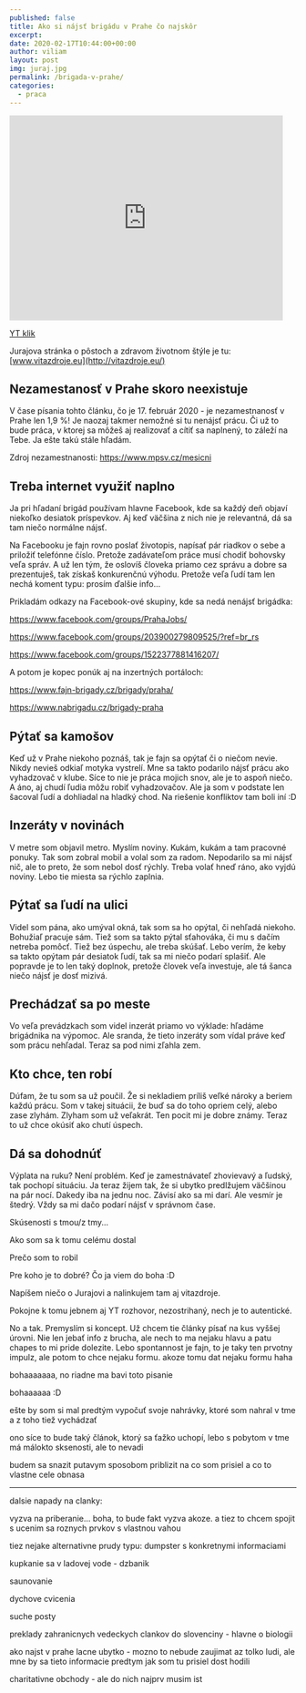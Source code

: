 ```yaml
---
published: false
title: Ako si nájsť brigádu v Prahe čo najskôr
excerpt: 
date: 2020-02-17T10:44:00+00:00
author: viliam
layout: post
img: juraj.jpg
permalink: /brigada-v-prahe/
categories:
  - praca
---
```


<iframe width="480" height="360" src="https://www.youtube.com/embed/1wo5AxZtZ9A" frameborder="0"> </iframe>

[YT klik](https://www.youtube.com/watch?v=1wo5AxZtZ9A) 

Jurajova stránka o pôstoch a zdravom životnom štýle je tu: [www.vitazdroje.eu](http://vitazdroje.eu/)

## Nezamestanosť v Prahe skoro neexistuje

V čase písania tohto článku, čo je 17. február 2020 - je nezamestnanosť v Prahe len 1,9 %! Je naozaj takmer nemožné si tu nenájsť prácu. Či už to bude práca, v ktorej sa môžeš aj realizovať a cítiť sa naplnený, to záleží na Tebe. Ja ešte takú stále hľadám.

Zdroj nezamestnanosti: https://www.mpsv.cz/mesicni

## Treba internet využiť naplno

Ja pri hľadaní brigád používam hlavne Facebook, kde sa každý deň objaví niekoľko desiatok príspevkov. Aj keď väčšina z nich nie je relevantná, dá sa tam niečo normálne nájsť.

Na Facebooku je fajn rovno poslať životopis, napísať pár riadkov o sebe a priložiť telefónne číslo. Pretože zadávateľom práce musí chodiť bohovsky veľa správ. A už len tým, že oslovíš človeka priamo cez správu a dobre sa prezentuješ, tak získaš konkurenčnú výhodu. Pretože veľa ľudí tam len nechá koment typu: prosím ďalšie info... 

Prikladám odkazy na Facebook-ové skupiny, kde sa nedá nenájsť brigádka:

https://www.facebook.com/groups/PrahaJobs/

https://www.facebook.com/groups/203900279809525/?ref=br_rs

https://www.facebook.com/groups/1522377881416207/

A potom je kopec ponúk aj na inzertných portáloch:

https://www.fajn-brigady.cz/brigady/praha/

https://www.nabrigadu.cz/brigady-praha

## Pýtať sa kamošov

Keď už v Prahe niekoho poznáš, tak je fajn sa opýtať či o niečom nevie. Nikdy nevieš odkiaľ motyka vystrelí. Mne sa takto podarilo nájsť prácu ako vyhadzovač v klube. Síce to nie je práca mojich snov, ale je to aspoň niečo. A áno, aj chudí ľudia môžu robiť vyhadzovačov. Ale ja som v podstate len šacoval ľudí a dohliadal na hladký chod. Na riešenie konfliktov tam boli iní :D

## Inzeráty v novinách

V metre som objavil metro. Myslím noviny. Kukám, kukám a tam pracovné ponuky. Tak som zobral mobil a volal som za radom. Nepodarilo sa mi nájsť nič, ale to preto, že som nebol dosť rýchly. Treba volať hneď ráno, ako vyjdú noviny. Lebo tie miesta sa rýchlo zaplnia.

## Pýtať sa ľudí na ulici

Videl som pána, ako umýval okná, tak som sa ho opýtal, či nehľadá niekoho. Bohužiaľ pracuje sám. Tiež som sa takto pýtal sťahováka, či mu s dačím netreba pomôcť. Tiež bez úspechu, ale treba skúšať. Lebo verím, že keby sa takto opýtam pár desiatok ľudí, tak sa mi niečo podarí splašiť. Ale popravde je to len taký doplnok, pretože človek veľa investuje, ale tá šanca niečo nájsť je dosť mizivá.

## Prechádzať sa po meste

Vo veľa prevádzkach som videl inzerát priamo vo výklade: hľadáme brigádnika na výpomoc. Ale sranda, že tieto inzeráty som vídal práve keď som prácu nehľadal. Teraz sa pod nimi zľahla zem.

## Kto chce, ten robí

Dúfam, že tu som sa už poučil. Že si nekladiem príliš veľké nároky a beriem každú prácu. Som v takej situácii, že buď sa do toho opriem celý, alebo zase zlyhám. Zlyham som už veľakrát. Ten pocit mi je dobre známy. Teraz to už chce okúsiť ako chutí úspech.

## Dá sa dohodnúť

Výplata na ruku? Není problém. Keď je zamestnávateľ zhovievavý a ľudský, tak pochopí situáciu. Ja teraz žijem tak, že si ubytko predlžujem väčšinou na pár nocí. Dakedy iba na jednu noc. Závisí ako sa mi darí. Ale vesmír je štedrý. Vždy sa mi dačo podarí nájsť v správnom čase.

Skúsenosti s tmou/z tmy...

Ako som sa k tomu celému dostal

Prečo som to robil

Pre koho je to dobré? Čo ja viem do boha :D

Napíšem niečo o Jurajovi a nalinkujem tam aj vitazdroje.

Pokojne k tomu jebnem aj YT rozhovor, nezostrihaný, nech je to autentické.

No a tak. Premyslím si koncept. Už chcem tie články písať na kus vyššej úrovni. Nie len jebať info z brucha, ale nech to ma nejaku hlavu a patu chapes
to mi pride dolezite. Lebo spontannost je fajn, to je taky ten prvotny impulz, ale potom to chce nejaku formu. akoze
tomu dat nejaku formu haha

bohaaaaaaa, no riadne ma bavi toto pisanie

bohaaaaaa :D

ešte by som si mal predtým vypočuť svoje nahrávky, ktoré som nahral v tme a z toho tiež vychádzať

ono síce to bude taký článok, ktorý sa ťažko uchopí, lebo s pobytom v tme má málokto sksenosti, ale to nevadi

budem sa snazit putavym sposobom priblizit na co som prisiel a co to vlastne cele obnasa

_____________________

dalsie napady na clanky: 

vyzva na priberanie... boha, to bude fakt vyzva akoze. a tiez to chcem spojit s ucenim sa roznych prvkov s vlastnou vahou

tiez nejake alternativne prudy typu: dumpster s konkretnymi informaciami

kupkanie sa v ladovej vode - dzbanik

saunovanie

dychove cvicenia

suche posty

preklady zahranicnych vedeckych clankov do slovenciny - hlavne o biologii

ako najst v prahe lacne ubytko - mozno to nebude zaujimat az tolko ludi, ale mne by sa tieto informacie predtym jak som tu 
prisiel dost hodili

charitativne obchody - ale do nich najprv musim ist
